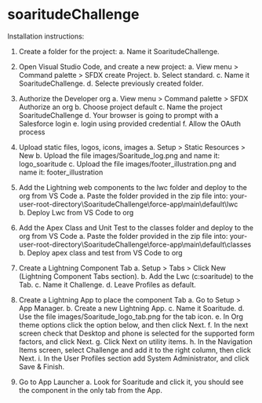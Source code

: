 # soaritudeChallenge

Installation instructions:
1. Create a folder for the project:
    a. Name it SoaritudeChallenge.

2. Open Visual Studio Code, and create a new project:
    a. View menu > Command palette > SFDX create Project.
    b. Select standard.
    c. Name it SoaritudeChallenge.
    d. Selecte previously created folder.

3. Authorize the Developer org
    a. View menu > Command palette > SFDX Authorize an org
    b. Choose project default
    c. Name the project SoaritudeChallenge
    d. Your browser is going to prompt with a Salesforce login
    e. login using provided credential
    f. Allow the OAuth process

4. Upload static files, logos, icons, images
    a. Setup > Static Resources > New
    b. Upload the file images/Soaritude_log.png and name it: logo_soaritude
    c. Upload the file images/footer_illustration.png and name it: footer_illustration

5. Add the Lightning web components to the lwc folder and deploy to the org from VS Code
    a. Paste the folder provided in the zip file into: your-user-root-directory\SoaritudeChallenge\force-app\main\default\lwc\
    b. Deploy Lwc from VS Code to org

6. Add the Apex Class and Unit Test to the classes folder and deploy to the org from VS Code
    a. Paste the folder provided in the zip file into: your-user-root-directory\SoaritudeChallenge\force-app\main\default\classes\
    b. Deploy apex class and test from VS Code to org

7. Create a Lightning Component Tab
    a. Setup > Tabs > Click New (Lightning Component Tabs section).
    b. Add the Lwc (c:soaritude) to the Tab.
    c. Name it Challenge.
    d. Leave Profiles as default.

8. Create a Lightning App to place the component Tab
    a. Go to Setup > App Manager.
    b. Create a new Lightning App.
    c. Name it Soaritude.
    d. Use the file images/Soaritude_logo_tab.png for the tab icon.
    e. In Org theme options click the option below, and then click Next.
    f. In the next screen check that Desktop and phone is selected for the supported
    form factors, and click Next.
    g. Click Next on utility items.
    h. In the Navigation Items screen, select Challenge and add it to the right column,
    then click Next.
    i. In the User Profiles section add System Administrator, and click Save & Finish.

9. Go to App Launcher
    a. Look for Soaritude and click it, you should see the component in the only tab
    from the App.